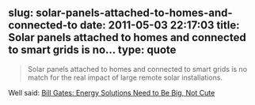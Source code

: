 slug: solar-panels-attached-to-homes-and-connected-to
date: 2011-05-03 22:17:03
title: Solar panels attached to homes and connected to smart grids is no...
type: quote
---

> Solar panels attached to homes and connected to smart grids is no match for the real impact of large remote solar installations.

Well said: [Bill Gates: Energy Solutions Need to Be Big, Not Cute](http://gigaom.com/2011/05/03/bill-gates-energy-solutions-need-to-be-big-not-cute/?utm_source=feedburner&utm_medium=feed&utm_campaign=Feed%3A+OmMalik+%28GigaOM%3A+Tech%29)
